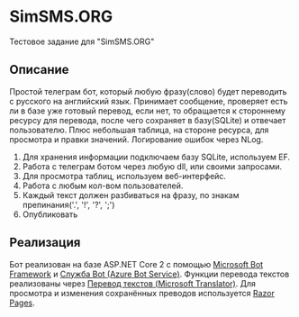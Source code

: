 # SimSMS.ORG
Тестовое задание для "SimSMS.ORG"

## Описание
Простой телеграм бот, который любую фразу(слово) будет переводить с русского на английский язык. Принимает сообщение, проверяет есть ли в базе уже готовый перевод, если нет, то обращается к стороннему ресурсу для перевода, после чего сохраняет в базу(SQLite) и отвечает пользователю. Плюс небольшая таблица, на стороне ресурса, для просмотра и правки значений. Логирование ошибок через NLog.
1. Для хранения информации подключаем базу SQLite, используем EF.
2. Работа с телеграм ботом через любую dll, или своими запросами.
3. Для просмотра таблиц, используем веб-интерфейс.
4. Работа с любым кол-вом пользователей.
5. Каждый текст должен разбиваться на фразу, по знакам препинания('.', '!', '?', ';')
6. Опубликовать

## Реализация
Бот реализован на базе ASP.NET Core 2 с помощью [Microsoft Bot Framework](https://dev.botframework.com/) и [Служба Bot (Azure Bot Service)](https://azure.microsoft.com/ru-ru/services/bot-service/). Функции перевода текстов реализованы через [Перевод текстов (Microsoft Translator)](https://azure.microsoft.com/ru-ru/services/cognitive-services/translator-text-api/). Для просмотра и изменения сохранённых преводов используется [Razor Pages](https://docs.microsoft.com/ru-ru/aspnet/core/razor-pages).

